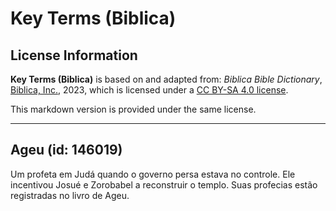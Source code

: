 # Key Terms (Biblica)

## License Information

**Key Terms (Biblica)** is based on and adapted from: _Biblica Bible Dictionary_, [Biblica, Inc.](https://www.biblica.com/), 2023, which is licensed under a [CC BY-SA 4.0 license](https://creativecommons.org/licenses/by-sa/4.0/legalcode.en).

This markdown version is provided under the same license.



--------------------------------

## Ageu (id: 146019)

Um profeta em Judá quando o governo persa estava no controle. Ele incentivou Josué e Zorobabel a reconstruir o templo. Suas profecias estão registradas no livro de Ageu.


